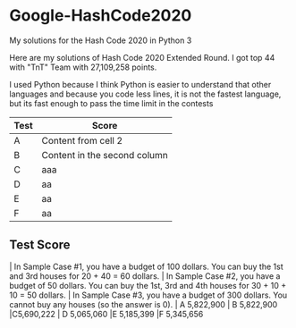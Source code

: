 # Google-HashCode2020
My solutions for the Hash Code 2020 in Python 3

Here are my solutions of Hash Code 2020 Extended Round. I got top 44 with "TnT" Team with 27,109,258 points.

I used Python because I think Python is easier to understand that other languages and because you code less lines, it is not the fastest language, but its fast enough to pass the time limit in the contests 

Test | Score
---- | -------------
A | Content from cell 2
B | Content in the second column
C | aaa
D | aa
E | aa
F | aa

Test      Score
---------
| In Sample Case #1, you have a budget of 100 dollars. You can buy the 1st and 3rd houses for 20 + 40 = 60 dollars.
| In Sample Case #2, you have a budget of 50 dollars. You can buy the 1st, 3rd and 4th houses for 30 + 10 + 10 = 50 dollars.
| In Sample Case #3, you have a budget of 300 dollars. You cannot buy any houses (so the answer is 0).
| A 5,822,900
| B 5,822,900
|C5,690,222
| D 5,065,060
|E           5,185,399
|F           5,345,656
